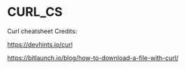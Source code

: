 # CURL_CS
Curl cheatsheet
Credits:


https://devhints.io/curl


https://bitlaunch.io/blog/how-to-download-a-file-with-curl/

